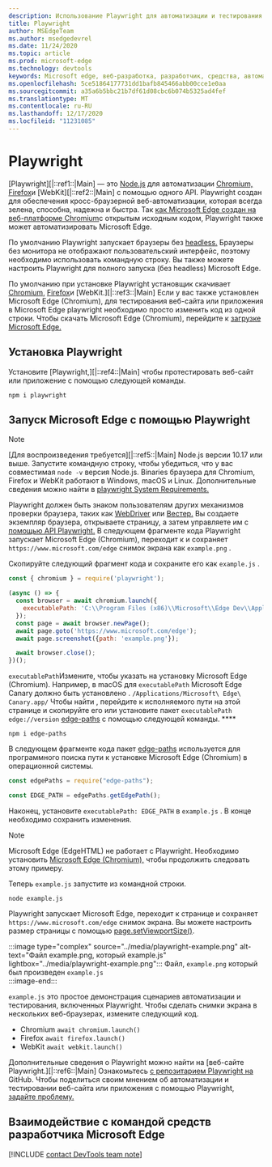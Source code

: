```yaml
---
description: Использование Playwright для автоматизации и тестирования в Microsoft Edge
title: Playwright
author: MSEdgeTeam
ms.author: msedgedevrel
ms.date: 11/24/2020
ms.topic: article
ms.prod: microsoft-edge
ms.technology: devtools
keywords: Microsoft edge, веб-разработка, разработчик, средства, автоматизация, тест, playwright, node, javascript, npm
ms.openlocfilehash: 5ce51864177731dd1bafb845466abb00cce1e0aa
ms.sourcegitcommit: a35a6b5bbc21b7df61d08cbc6b074b5325ad4fef
ms.translationtype: MT
ms.contentlocale: ru-RU
ms.lasthandoff: 12/17/2020
ms.locfileid: "11231085"
---
```

# Playwright  

[Playwright][|::ref1::|Main] — это [Node.js][NodejsMain] для автоматизации [Chromium,][ChromiumHome] [Firefox][FirefoxMain]и [WebKit][|::ref2::|Main] с помощью одного API.  Playwright создан для обеспечения кросс-браузерной веб-автоматизации, которая всегда зелена, способна, надежна и быстра.  Так [как Microsoft Edge создан на веб-платформе Chromium][MicrosoftBlogsWindowsExperience20181206]с открытым исходным кодом, Playwright также может автоматизировать Microsoft Edge.  

По умолчанию Playwright запускает браузеры без [headless.][WikiHeadlessBrowser]  Браузеры без монитора не отображают пользовательский интерфейс, поэтому необходимо использовать командную строку.  Вы также можете настроить Playwright для полного запуска \(без headless\) Microsoft Edge.  

По умолчанию при установке Playwright установщик скачивает [Chromium,][ChromiumHome] [Firefox][FirefoxMain]и [WebKit.][|::ref3::|Main]  Если у вас также установлен Microsoft Edge \(Chromium\), для тестирования веб-сайта или приложения в Microsoft Edge playwright необходимо просто изменить код из одной строки.  Чтобы скачать Microsoft Edge \(Chromium\), перейдите к [загрузке Microsoft Edge.][MicrosoftEdgeDownload]  

## Установка Playwright  

Установите [Playwright,][|::ref4::|Main] чтобы протестировать веб-сайт или приложение с помощью следующей команды.  

```shell
npm i playwright
```  

## Запуск Microsoft Edge с помощью Playwright  

> [!NOTE]
> [Для воспроизведения требуется][|::ref5::|Main] Node.js версии 10.17 или выше. Запустите командную строку, чтобы убедиться, что у вас совместимая `node -v` версия Node.js.  Binaries браузера для Chromium, Firefox и WebKit работают в Windows, macOS и Linux. Дополнительные сведения можно найти в [playwright System Requirements.][PlaywrightSystemRequirements]  

Playwright должен быть знаком пользователям других механизмов проверки браузера, таких как [WebDriver][WebDriverChromiumMain] или [Вестер.][PuppeteerMain]  Вы создаете экземпляр браузера, открываете страницу, а затем управляете им с [помощью API Playwright.][PlaywrightAPIReference]  В следующем фрагменте кода Playwright запускает Microsoft Edge \(Chromium\), переходит к и сохраняет `https://www.microsoft.com/edge` снимок экрана как `example.png` .  

Скопируйте следующий фрагмент кода и сохраните его как `example.js` .  

```javascript
const { chromium } = require('playwright');

(async () => {
  const browser = await chromium.launch({
    executablePath: 'C:\\Program Files (x86)\\Microsoft\\Edge Dev\\Application\\msedge.exe'
  });
  const page = await browser.newPage();
  await page.goto('https://www.microsoft.com/edge');
  await page.screenshot({path: 'example.png'});

  await browser.close();
})();
```  

`executablePath`Измените, чтобы указать на установку Microsoft Edge \(Chromium\).  Например, в macOS для `executablePath` Microsoft Edge Canary должно быть установлено . `/Applications/Microsoft\ Edge\ Canary.app/`  Чтобы найти , перейдите к исполняемого пути на этой странице и скопируйте его или установите пакет `executablePath` `edge://version` [edge-paths][npmEdgePaths] с помощью следующей команды. ****  

```shell
npm i edge-paths
```  

В следующем фрагменте кода пакет [edge-paths][npmEdgePaths] используется для программного поиска пути к установке Microsoft Edge \(Chromium\) в операционной системы.  

```javascript
const edgePaths = require("edge-paths");

const EDGE_PATH = edgePaths.getEdgePath();
```  

Наконец, установите `executablePath: EDGE_PATH` в `example.js` .  В конце необходимо сохранить изменения.  

> [!NOTE]
> Microsoft Edge \(EdgeHTML\) не работает с Playwright.  Необходимо установить [Microsoft Edge \(Chromium\),][MicrosoftEdgeDownload] чтобы продолжить следовать этому примеру.  

Теперь `example.js` запустите из командной строки.  

```shell
node example.js
```  

Playwright запускает Microsoft Edge, переходит к странице и сохраняет `https://www.microsoft.com/edge` снимок экрана.  Вы можете настроить размер страницы с помощью [page.setViewportSize()][PlaywrightAPIPageSetViewport].  

:::image type="complex" source="../media/playwright-example.png" alt-text="Файл example.png, который example.js" lightbox="../media/playwright-example.png":::
    Файл, `example.png` который был произведен `example.js`  
:::image-end:::  

`example.js` это простое демонстрация сценариев автоматизации и тестирования, включенных Playwright.  Чтобы сделать снимки экрана в нескольких веб-браузерах, измените следующий код.  

*   Chromium  `await chromium.launch()`  
*   Firefox  `await firefox.launch()`  
*   WebKit  `await webkit.launch()`  

Дополнительные сведения о Playwright можно найти на [веб-сайте Playwright.][|::ref6::|Main]  Ознакомьтесь  [с репозитарием Playwright на][PlaywrightRepo] GitHub.  Чтобы поделиться своим мнением об автоматизации и тестировании веб-сайта или приложения с помощью Playwright, [задайте проблему.][PlaywrightRepoNewIssue]  

## Взаимодействие с командой средств разработчика Microsoft Edge  

[!INCLUDE [contact DevTools team note](../devtools-guide-chromium/includes/contact-devtools-team-note.md)]  

<!-- links -->  

[WebdriverChromiumMain]: ../webdriver-chromium/index.md "WebDriver (Chromium) | Документы Майкрософт"  
[PuppeteerMain]: ../puppeteer/index.md "Заметь | Документы Майкрософт"  

[MicrosoftBlogsWindowsExperience20181206]: https://blogs.windows.com/windowsexperience/2018/12/06/microsoft-edge-making-the-web-better-through-more-open-source-collaboration "Microsoft Edge: улучшение веб-сайта благодаря большей совместной работе с открытым кодом | Блог о microsoft Experience"  

[MicrosoftEdgeDownload]: https://microsoft.com/edge "Скачать Microsoft Edge"  

[ChromiumHome]: https://www.chromium.org/Home "Chromium | Проекты Chromium"  

[FirefoxMain]: https://www.mozilla.org/firefox "Mozilla Firefox"  

[NodejsMain]: https://nodejs.org "Node.js"  

[npmEdgePaths]: https://www.npmjs.com/package/edge-paths "edge-paths | npm"  

[PlaywrightMain]: https://playwright.dev "Playwright"  
[PlaywrightAPIReference]: https://playwright.dev#?path=docs/api.md "Справочник по API Playwright"  
[PlaywrightAPIPageSetViewport]: https://playwright.dev#?path=docs%2Fapi.md&q=pagesetviewportsizeviewportsize "page.setViewportSize(viewportSize) | Справочник по API Playwright"    
[PlaywrightSystemRequirements]: https://playwright.dev#?path=docs/intro.md&q=system-requirements "Требования к системе для playwright"  

[PlaywrightRepo]: https://github.com/microsoft/playwright "Playwright | GitHub"  
[PlaywrightRepoNewIssue]: https://github.com/microsoft/playwright/issues/new/choose "Новая проблема в repo Playwright | GitHub"  

[WebKitMain]: https://webkit.org "WebKit"  

[WikiHeadlessBrowser]: https://en.wikipedia.org/wiki/Headless_browser "Браузер без headless | Википедия"  
